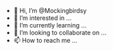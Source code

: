 - 👋 Hi, I’m @Mockingbirdsy
- 👀 I’m interested in ...
- 🌱 I’m currently learning ...
- 💞️ I’m looking to collaborate on ...
- 📫 How to reach me ...

<!---
Mockingbirdsy/Mockingbirdsy is a ✨ special ✨ repository because its `README.md` (this file) appears on your GitHub profile.
You can click the Preview link to take a look at your changes.
--->
